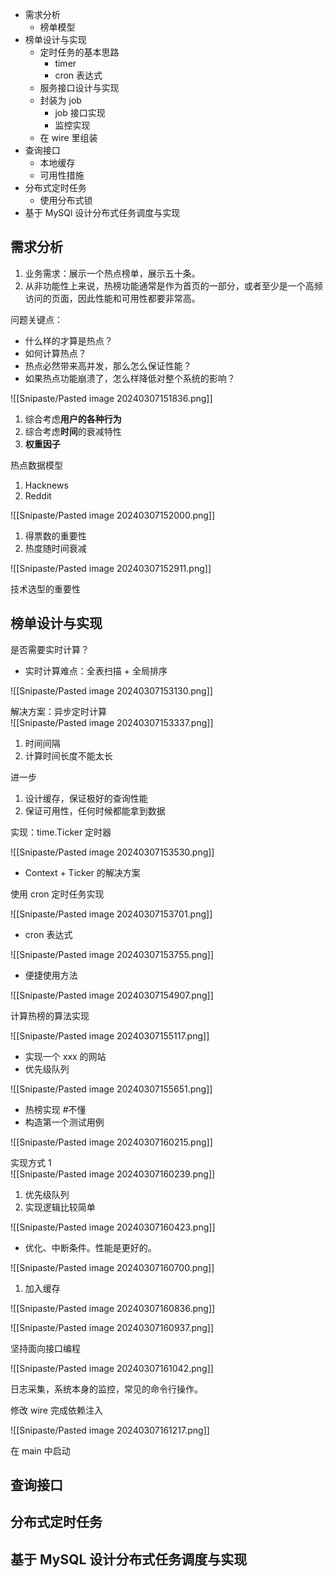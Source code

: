 - 需求分析
	- 榜单模型
- 榜单设计与实现
	- 定时任务的基本思路
		- timer
		- cron 表达式
	- 服务接口设计与实现
	- 封装为 job
		- job 接口实现
		- 监控实现
	- 在 wire 里组装
- 查询接口
	- 本地缓存
	- 可用性措施
- 分布式定时任务
	- 使用分布式锁
- 基于 MySQl 设计分布式任务调度与实现

## 需求分析

1. 业务需求：展示一个热点榜单，展示五十条。
2. 从非功能性上来说，热榜功能通常是作为首页的一部分，或者至少是一个高频访问的页面，因此性能和可用性都要非常高。

问题关键点：

- 什么样的才算是热点？
- 如何计算热点？
- 热点必然带来高并发，那么怎么保证性能？
- 如果热点功能崩溃了，怎么样降低对整个系统的影响？

![[Snipaste/Pasted image 20240307151836.png]]

1. 综合考虑**用户的各种行为**
2. 综合考虑**时间**的衰减特性
3. **权重因子**

热点数据模型

1. Hacknews
2. Reddit

![[Snipaste/Pasted image 20240307152000.png]]

1. 得票数的重要性
2. 热度随时间衰减

![[Snipaste/Pasted image 20240307152911.png]]

技术选型的重要性

## 榜单设计与实现

是否需要实时计算？

- 实时计算难点：全表扫描 + 全局排序

![[Snipaste/Pasted image 20240307153130.png]]

解决方案：异步定时计算  
![[Snipaste/Pasted image 20240307153337.png]]

1. 时间间隔
2. 计算时间长度不能太长

进一步

1. 设计缓存，保证极好的查询性能
2. 保证可用性，任何时候都能拿到数据

实现：time.Ticker 定时器

![[Snipaste/Pasted image 20240307153530.png]]

- Context + Ticker 的解决方案

使用 cron 定时任务实现

![[Snipaste/Pasted image 20240307153701.png]]

- cron 表达式  

![[Snipaste/Pasted image 20240307153755.png]]

- 便捷使用方法

![[Snipaste/Pasted image 20240307154907.png]]

计算热榜的算法实现

![[Snipaste/Pasted image 20240307155117.png]]

- 实现一个 xxx 的网站
- 优先级队列

![[Snipaste/Pasted image 20240307155651.png]]

- 热榜实现 #不懂
- 构造第一个测试用例

![[Snipaste/Pasted image 20240307160215.png]]

实现方式 1  
![[Snipaste/Pasted image 20240307160239.png]]

1. 优先级队列
2. 实现逻辑比较简单

![[Snipaste/Pasted image 20240307160423.png]]

- 优化、中断条件。性能是更好的。

![[Snipaste/Pasted image 20240307160700.png]]

1. 加入缓存

![[Snipaste/Pasted image 20240307160836.png]]

![[Snipaste/Pasted image 20240307160937.png]]

坚持面向接口编程

![[Snipaste/Pasted image 20240307161042.png]]

日志采集，系统本身的监控，常见的命令行操作。

修改 wire 完成依赖注入

![[Snipaste/Pasted image 20240307161217.png]]

在 main 中启动



## 查询接口

## 分布式定时任务

## 基于 MySQL 设计分布式任务调度与实现
